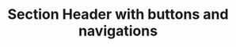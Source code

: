 ---
title: Section Header with buttons and navigations
category: Application
paid: true
isActive: true
ltr: {"preview":"function App() {\n  const navigation = [{\n    href: \"javascript:void(0)\",\n    name: \"Overview\"\n  }, {\n    href: \"javascript:void(0)\",\n    name: \"Integration\"\n  }, {\n    href: \"javascript:void(0)\",\n    name: \"Billing\"\n  }, {\n    href: \"javascript:void(0)\",\n    name: \"Transactions\"\n  }, {\n    href: \"javascript:void(0)\",\n    name: \"plans\"\n  }];\n  return /*#__PURE__*/React.createElement(\"div\", {\n    className: \"max-w-screen-xl mx-auto px-4 pt-4 md:px-8\"\n  }, /*#__PURE__*/React.createElement(\"div\", {\n    className: \"items-start justify-between md:flex\"\n  }, /*#__PURE__*/React.createElement(\"div\", null, /*#__PURE__*/React.createElement(\"h3\", {\n    className: \"text-gray-800 text-2xl font-bold\"\n  }, \"Payments\")), /*#__PURE__*/React.createElement(\"div\", {\n    className: \"items-center gap-x-3 mt-6 md:mt-0 sm:flex\"\n  }, /*#__PURE__*/React.createElement(\"a\", {\n    href: \"javascript:void(0)\",\n    className: \"flex items-center justify-center gap-x-2 px-4 py-2 text-center text-gray-700 duration-150 font-medium rounded-lg border hover:bg-gray-50 active:bg-gray-100 md:text-sm\"\n  }, /*#__PURE__*/React.createElement(\"svg\", {\n    xmlns: \"http://www.w3.org/2000/svg\",\n    viewBox: \"0 0 20 20\",\n    fill: \"currentColor\",\n    className: \"w-5 h-5 text-gray-500\"\n  }, /*#__PURE__*/React.createElement(\"path\", {\n    fillRule: \"evenodd\",\n    d: \"M2.628 1.601C5.028 1.206 7.49 1 10 1s4.973.206 7.372.601a.75.75 0 01.628.74v2.288a2.25 2.25 0 01-.659 1.59l-4.682 4.683a2.25 2.25 0 00-.659 1.59v3.037c0 .684-.31 1.33-.844 1.757l-1.937 1.55A.75.75 0 018 18.25v-5.757a2.25 2.25 0 00-.659-1.591L2.659 6.22A2.25 2.25 0 012 4.629V2.34a.75.75 0 01.628-.74z\",\n    clipRule: \"evenodd\"\n  })), \"Filter\"), /*#__PURE__*/React.createElement(\"a\", {\n    href: \"javascript:void(0)\",\n    className: \"block px-4 py-2 mt-3 text-center text-white duration-150 font-medium bg-indigo-600 rounded-lg hover:bg-indigo-500 active:bg-indigo-700 sm:mt-0 md:text-sm\"\n  }, \"Create payment\"))), /*#__PURE__*/React.createElement(\"div\", {\n    className: \"mt-6 md:mt-4\"\n  }, /*#__PURE__*/React.createElement(\"ul\", {\n    className: \"w-full border-b flex items-center gap-x-3 overflow-x-auto\"\n  }, navigation.map((item, idx) =>\n  /*#__PURE__*/\n  // Replace [idx == 0] with [window.location.pathname == item.path] or create your own logic\n  React.createElement(\"li\", {\n    key: idx,\n    className: `py-2 border-b-2 ${idx == 0 ? \"border-indigo-600 text-indigo-600\" : \"border-white text-gray-500\"}`\n  }, /*#__PURE__*/React.createElement(\"a\", {\n    href: item.href,\n    className: \"py-2.5 px-4 rounded-lg duration-150 text-sm hover:text-indigo-600 hover:bg-gray-50 active:bg-gray-100 font-medium\"\n  }, item.name))))));\n}","vue":{"vueTail":[],"vueCss":[]},"react":{"jsxTail":[{"code":"export default () => {\n\n    const navigation = [\n        {\n            href: \"javascript:void(0)\",\n            name: \"Overview\"\n        },\n        {\n            href: \"javascript:void(0)\",\n            name: \"Integration\"\n        },\n        {\n            href: \"javascript:void(0)\",\n            name: \"Billing\"\n        },\n        {\n            href: \"javascript:void(0)\",\n            name: \"Transactions\"\n        },\n        {\n            href: \"javascript:void(0)\",\n            name: \"plans\"\n        },\n    ]\n\n    return (\n        <div className=\"max-w-screen-xl mx-auto px-4 pt-4 md:px-8\">\n            <div className=\"items-start justify-between md:flex\">\n                <div>\n                    <h3 className=\"text-gray-800 text-2xl font-bold\">\n                        Payments\n                    </h3>\n                </div>\n                <div className=\"items-center gap-x-3 mt-6 md:mt-0 sm:flex\">\n                    <a\n                        href=\"javascript:void(0)\"\n                        className=\"flex items-center justify-center gap-x-2 px-4 py-2 text-center text-gray-700 duration-150 font-medium rounded-lg border hover:bg-gray-50 active:bg-gray-100 md:text-sm\"\n                    >\n                        <svg xmlns=\"http://www.w3.org/2000/svg\" viewBox=\"0 0 20 20\" fill=\"currentColor\" className=\"w-5 h-5 text-gray-500\">\n                            <path fillRule=\"evenodd\" d=\"M2.628 1.601C5.028 1.206 7.49 1 10 1s4.973.206 7.372.601a.75.75 0 01.628.74v2.288a2.25 2.25 0 01-.659 1.59l-4.682 4.683a2.25 2.25 0 00-.659 1.59v3.037c0 .684-.31 1.33-.844 1.757l-1.937 1.55A.75.75 0 018 18.25v-5.757a2.25 2.25 0 00-.659-1.591L2.659 6.22A2.25 2.25 0 012 4.629V2.34a.75.75 0 01.628-.74z\" clipRule=\"evenodd\" />\n                        </svg>\n                        Filter\n                    </a>\n                    <a\n                        href=\"javascript:void(0)\"\n                        className=\"block px-4 py-2 mt-3 text-center text-white duration-150 font-medium bg-indigo-600 rounded-lg hover:bg-indigo-500 active:bg-indigo-700 sm:mt-0 md:text-sm\"\n                    >\n                        Create payment\n                    </a>\n                </div>\n            </div>\n            <div className=\"mt-6 md:mt-4\">\n                <ul className=\"w-full border-b flex items-center gap-x-3 overflow-x-auto\">\n                    {\n                        navigation.map((item, idx) => (\n                            // Replace [idx == 0] with [window.location.pathname == item.path] or create your own logic\n                            <li key={idx} className={`py-2 border-b-2 ${idx == 0 ? \"border-indigo-600 text-indigo-600\" : \"border-white text-gray-500\"}`}>\n                                <a\n                                    href={item.href}\n                                    className=\"py-2.5 px-4 rounded-lg duration-150 text-sm hover:text-indigo-600 hover:bg-gray-50 active:bg-gray-100 font-medium\"\n                                >\n                                    {item.name}\n                                </a>\n                            </li>\n                        ))\n                    }\n                </ul>\n            </div>\n        </div>\n    )\n}","label":"App.jsx"}],"jsxCss":[]}}
rtl: {"vue":{"vueTail":[],"vueCss":[]},"preview":"function App() {\n  const navigation = [{\n    href: \"javascript:void(0)\",\n    name: \"الملخص\"\n  }, {\n    href: \"javascript:void(0)\",\n    name: \"التكاملات\"\n  }, {\n    href: \"javascript:void(0)\",\n    name: \"الفواتير\"\n  }, {\n    href: \"javascript:void(0)\",\n    name: \"المعاملات\"\n  }, {\n    href: \"javascript:void(0)\",\n    name: \"الخطط\"\n  }];\n  return /*#__PURE__*/React.createElement(\"div\", {\n    className: \"max-w-screen-xl mx-auto px-4 pt-4 md:px-8\"\n  }, /*#__PURE__*/React.createElement(\"div\", {\n    className: \"items-start justify-between md:flex\"\n  }, /*#__PURE__*/React.createElement(\"div\", null, /*#__PURE__*/React.createElement(\"h3\", {\n    className: \"text-gray-800 text-2xl font-bold\"\n  }, \"\\u0627\\u0644\\u0645\\u062F\\u0641\\u0648\\u0639\\u0627\\u062A\")), /*#__PURE__*/React.createElement(\"div\", {\n    className: \"items-center gap-x-3 mt-6 md:mt-0 sm:flex\"\n  }, /*#__PURE__*/React.createElement(\"a\", {\n    href: \"javascript:void(0)\",\n    className: \"flex items-center justify-center gap-x-2 px-4 py-2 text-center text-gray-700 duration-150 font-medium rounded-lg border hover:bg-gray-50 active:bg-gray-100 md:text-sm\"\n  }, /*#__PURE__*/React.createElement(\"svg\", {\n    xmlns: \"http://www.w3.org/2000/svg\",\n    viewBox: \"0 0 20 20\",\n    fill: \"currentColor\",\n    className: \"w-5 h-5 text-gray-500\"\n  }, /*#__PURE__*/React.createElement(\"path\", {\n    fillRule: \"evenodd\",\n    d: \"M2.628 1.601C5.028 1.206 7.49 1 10 1s4.973.206 7.372.601a.75.75 0 01.628.74v2.288a2.25 2.25 0 01-.659 1.59l-4.682 4.683a2.25 2.25 0 00-.659 1.59v3.037c0 .684-.31 1.33-.844 1.757l-1.937 1.55A.75.75 0 018 18.25v-5.757a2.25 2.25 0 00-.659-1.591L2.659 6.22A2.25 2.25 0 012 4.629V2.34a.75.75 0 01.628-.74z\",\n    clipRule: \"evenodd\"\n  })), \"\\u0641\\u0644\\u062A\\u0631\\u0647\"), /*#__PURE__*/React.createElement(\"a\", {\n    href: \"javascript:void(0)\",\n    className: \"block px-4 py-2 mt-3 text-center text-white duration-150 font-medium bg-indigo-600 rounded-lg hover:bg-indigo-500 active:bg-indigo-700 sm:mt-0 md:text-sm\"\n  }, \"\\u0625\\u062C\\u0631\\u0627\\u0621 \\u0639\\u0645\\u0644\\u064A\\u0629 \\u062F\\u0641\\u0639\"))), /*#__PURE__*/React.createElement(\"div\", {\n    className: \"mt-6 md:mt-4\"\n  }, /*#__PURE__*/React.createElement(\"ul\", {\n    className: \"w-full border-b flex items-center gap-x-3 overflow-x-auto\"\n  }, navigation.map((item, idx) =>\n  /*#__PURE__*/\n  // Replace [idx == 0] with [window.location.pathname == item.path] or create your own logic\n  React.createElement(\"li\", {\n    key: idx,\n    className: `py-2 border-b-2 ${idx == 0 ? \"border-indigo-600 text-indigo-600\" : \"border-white text-gray-500\"}`\n  }, /*#__PURE__*/React.createElement(\"a\", {\n    href: item.href,\n    className: \"py-2.5 px-4 rounded-lg duration-150 text-sm hover:text-indigo-600 hover:bg-gray-50 active:bg-gray-100 font-medium\"\n  }, item.name))))));\n}","react":{"jsxTail":[{"code":"export default () => {\n\n    const navigation = [\n        {\n            href: \"javascript:void(0)\",\n            name: \"الملخص\"\n        },\n        {\n            href: \"javascript:void(0)\",\n            name: \"التكاملات\"\n        },\n        {\n            href: \"javascript:void(0)\",\n            name: \"الفواتير\"\n        },\n        {\n            href: \"javascript:void(0)\",\n            name: \"المعاملات\"\n        },\n        {\n            href: \"javascript:void(0)\",\n            name: \"الخطط\"\n        },\n    ]\n\n    return (\n        <div className=\"max-w-screen-xl mx-auto px-4 pt-4 md:px-8\">\n            <div className=\"items-start justify-between md:flex\">\n                <div>\n                    <h3 className=\"text-gray-800 text-2xl font-bold\">\n                        المدفوعات\n                    </h3>\n                </div>\n                <div className=\"items-center gap-x-3 mt-6 md:mt-0 sm:flex\">\n                    <a\n                        href=\"javascript:void(0)\"\n                        className=\"flex items-center justify-center gap-x-2 px-4 py-2 text-center text-gray-700 duration-150 font-medium rounded-lg border hover:bg-gray-50 active:bg-gray-100 md:text-sm\"\n                    >\n                        <svg xmlns=\"http://www.w3.org/2000/svg\" viewBox=\"0 0 20 20\" fill=\"currentColor\" className=\"w-5 h-5 text-gray-500\">\n                            <path fillRule=\"evenodd\" d=\"M2.628 1.601C5.028 1.206 7.49 1 10 1s4.973.206 7.372.601a.75.75 0 01.628.74v2.288a2.25 2.25 0 01-.659 1.59l-4.682 4.683a2.25 2.25 0 00-.659 1.59v3.037c0 .684-.31 1.33-.844 1.757l-1.937 1.55A.75.75 0 018 18.25v-5.757a2.25 2.25 0 00-.659-1.591L2.659 6.22A2.25 2.25 0 012 4.629V2.34a.75.75 0 01.628-.74z\" clipRule=\"evenodd\" />\n                        </svg>\n                        فلتره\n                    </a>\n                    <a\n                        href=\"javascript:void(0)\"\n                        className=\"block px-4 py-2 mt-3 text-center text-white duration-150 font-medium bg-indigo-600 rounded-lg hover:bg-indigo-500 active:bg-indigo-700 sm:mt-0 md:text-sm\"\n                    >\n                        إجراء عملية دفع\n                    </a>\n                </div>\n            </div>\n            <div className=\"mt-6 md:mt-4\">\n                <ul className=\"w-full border-b flex items-center gap-x-3 overflow-x-auto\">\n                    {\n                        navigation.map((item, idx) => (\n                            // Replace [idx == 0] with [window.location.pathname == item.path] or create your own logic\n                            <li key={idx} className={`py-2 border-b-2 ${idx == 0 ? \"border-indigo-600 text-indigo-600\" : \"border-white text-gray-500\"}`}>\n                                <a\n                                    href={item.href}\n                                    className=\"py-2.5 px-4 rounded-lg duration-150 text-sm hover:text-indigo-600 hover:bg-gray-50 active:bg-gray-100 font-medium\"\n                                >\n                                    {item.name}\n                                </a>\n                            </li>\n                        ))\n                    }\n                </ul>\n            </div>\n        </div>\n    )\n}","label":"App.jsx"}],"jsxCss":[]}}
slug: /section-headers
id: 4507e96f-1065-42f9-a933-bc6f81d07d99
created_at: 1668951075942
---